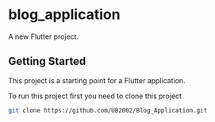 # blog_application

A new Flutter project.

## Getting Started

This project is a starting point for a Flutter application.

 To run this project first you need to clone this project

  ```sh
  git clone https://github.com/UB2002/Blog_Application.git 
